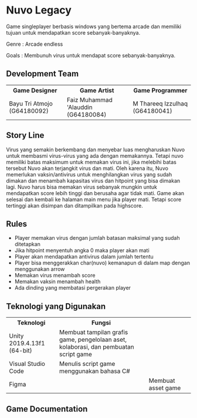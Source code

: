 # Nuvo Legacy

Game singleplayer berbasis windows yang bertema arcade dan memiliki tujuan untuk mendapatkan score sebanyak-banyaknya.

Genre   : Arcade endless

Goals	: Membunuh virus untuk mendapat score sebanyak-banyaknya.


## Development Team

<table>
    <tr>
        <th>Game Designer</th>
        <th>Game Artist</th>   
        <th>Game Programmer</th>
    <tr>
    <tr>
        <td>Bayu Tri Atmojo (G64180092)</td>
        <td>Faiz Muhammad 'Alauddin (G64180084)</td>
        <td>M Thareeq Izzulhaq (G64180041)</td>
    </tr>
</table>


## Story Line

<p>Virus yang semakin berkembang dan menyebar luas mengharuskan Nuvo untuk membasmi virus-virus yang ada dengan memakannya. Tetapi nuvo memiliki batas maksimum untuk memakan virus ini, jika melebihi batas tersebut Nuvo akan terjangkit virus dan mati. Oleh karena itu, Nuvo memerlukan vaksin/antivirus untuk menghilangkan virus yang sudah dimakan dan menambah kapasitas virus dan hitpoint yang bisa dimakan lagi. Nuvo harus bisa memakan virus sebanyak mungkin untuk mendapatkan score lebih tinggi dan berusaha agar tidak mati. Game akan selesai dan kembali ke halaman main menu jika player mati. Tetapi score tertinggi akan disimpan dan ditampilkan pada highscore.</p>


## Rules

<ul>
    <li>Player memakan virus dengan jumlah batasan maksimal yang sudah ditetapkan</li>
    <li>Jika hitpoint menyentuh angka 0 maka player akan mati</li>
    <li>Player akan mendapatkan antivirus dalam jumlah tertentu </li>
    <li>Player bisa menggerakkan char(nuvo) kemanapun di dalam map dengan menggunakan arrow</li>
    <li>Memakan virus menambah score</li>
    <li>Memakan vaksin menambah health</li>
    <li>Ada dinding yang membatasi pergerakan player</li>
</ul>
    

## Teknologi yang Digunakan

<table>
    <tr>
        <th>Teknologi</th>
        <th>Fungsi</th> 
    <tr>
    <tr>
        <td>Unity 2019.4.13f1 (64-bit)</td>
        <td>Membuat tampilan grafis game, pengelolaan aset, kolaborasi, dan pembuatan script game</td>
    </tr>
    <tr>
        <td>Visual Studio Code</td>
        <td>Menulis script game menggunakan bahasa C#</td>
    </tr>
    <tr>
        <td>Figma<td>
        <td>Membuat asset game<td>
    </tr>
</table>


## Game Documentation

